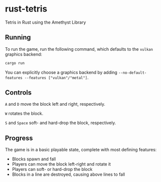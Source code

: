 # rust-tetris
Tetris in Rust using the Amethyst Library

## Running

To run the game, run the following command, which defaults to the `vulkan` graphics backend:

```bash
cargo run
```

You can explicitly choose a graphics backend by adding `--no-default-features --features ["vulkan"/"metal"]`.

## Controls

`A` and `D` move the block left and right, respectively.

`W` rotates the block.

`S` and `Space` soft- and hard-drop the block, respectively.

## Progress

The game is in a basic playable state, complete with most defining features:
- Blocks spawn and fall
- Players can move the block left-right and rotate it
- Players can soft- or hard-drop the block
- Blocks in a line are destroyed, causing above lines to fall